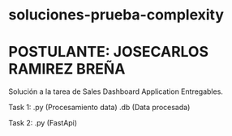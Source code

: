 # soluciones-prueba-complexity
# POSTULANTE: JOSECARLOS RAMIREZ BREÑA
Solución a la tarea de Sales Dashboard Application
Entregables.

Task 1:
.py (Procesamiento data)
.db (Data procesada)

Task 2:
.py (FastApi)
